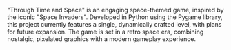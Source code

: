 "Through Time and Space" is an engaging space-themed game, inspired by the iconic "Space Invaders". Developed in Python using the Pygame library, this project currently features a single, dynamically crafted level, with plans for future expansion. The game is set in a retro space era, combining nostalgic, pixelated graphics with a modern gameplay experience.
